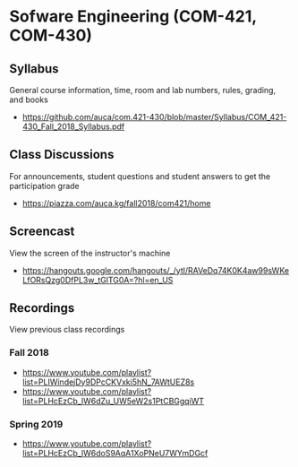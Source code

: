 # Sofware Engineering (COM-421, COM-430)

## Syllabus

General course information, time, room and lab numbers, rules, grading, and
books

* <https://github.com/auca/com.421-430/blob/master/Syllabus/COM_421-430_Fall_2018_Syllabus.pdf>

## Class Discussions

For announcements, student questions and student answers to get the
participation grade

* <https://piazza.com/auca.kg/fall2018/com421/home>

## Screencast

View the screen of the instructor's machine

* <https://hangouts.google.com/hangouts/_/ytl/RAVeDq74K0K4aw99sWKeLfORsQzg0DfPL3w_tGlTG0A=?hl=en_US>

## Recordings

View previous class recordings

### Fall 2018

* <https://www.youtube.com/playlist?list=PLIWindejDy9DPcCKVxki5hN_7AWtUEZ8s>
* <https://www.youtube.com/playlist?list=PLHcEzCb_lW6dZu_UW5eW2s1PtCBGgqiWT>

### Spring 2019

* <https://www.youtube.com/playlist?list=PLHcEzCb_lW6doS9AqA1XoPNeU7WYmDGcf>
